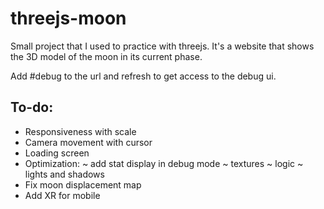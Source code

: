 # threejs-moon
Small project that I used to practice with threejs. It's a website that shows the 3D model of the moon in its current phase.

Add #debug to the url and refresh to get access to the debug ui.


## To-do:
- Responsiveness with scale
- Camera movement with cursor
- Loading screen
- Optimization:
    ~ add stat display in debug mode
    ~ textures
    ~ logic
    ~ lights and shadows
- Fix moon displacement map
- Add XR for mobile